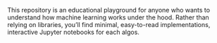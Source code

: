 This repository is an educational playground for anyone who wants to understand how machine learning works under the hood. Rather than relying on libraries, you’ll find minimal, easy-to-read implementations, interactive Jupyter notebooks for each algos.
